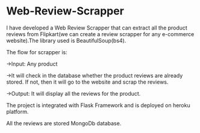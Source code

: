# Web-Review-Scrapper
I have developed a Web Review Scrapper that can extract all the product reviews from Flipkart(we can create a review scrapper for any e-commerce website).The library used is BeautifulSoup(bs4).

The flow for scrapper is:

->Input: Any product

->It will check in the database whether the product reviews are already stored. If not, then it will go to the website and scrap the reviews.

->Output: It will display all the reviews for the product.



The project is integrated with Flask Framework and is deployed on heroku platform.

All the reviews are stored MongoDb database.

